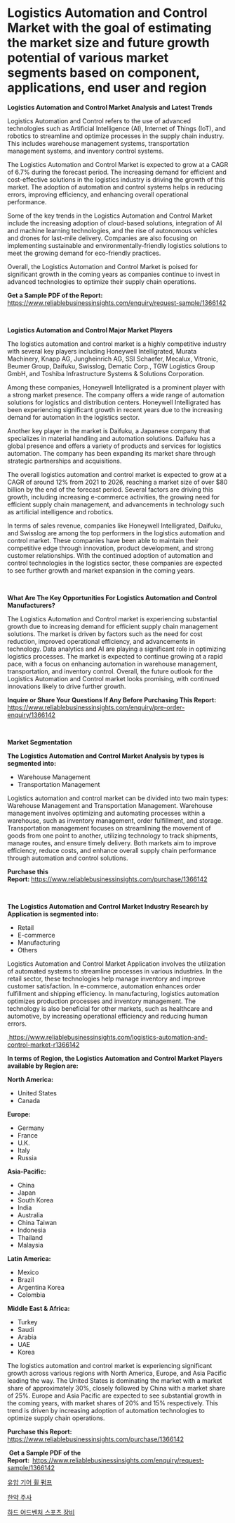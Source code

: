 <p><h1>Logistics Automation and Control Market with the goal of estimating the market size and future growth potential of various market segments based on component, applications, end user and region</h1></p><p><strong>Logistics Automation and Control Market Analysis and Latest Trends</strong></p>
<p><p>Logistics Automation and Control refers to the use of advanced technologies such as Artificial Intelligence (AI), Internet of Things (IoT), and robotics to streamline and optimize processes in the supply chain industry. This includes warehouse management systems, transportation management systems, and inventory control systems.</p><p>The Logistics Automation and Control Market is expected to grow at a CAGR of 6.7% during the forecast period. The increasing demand for efficient and cost-effective solutions in the logistics industry is driving the growth of this market. The adoption of automation and control systems helps in reducing errors, improving efficiency, and enhancing overall operational performance.</p><p>Some of the key trends in the Logistics Automation and Control Market include the increasing adoption of cloud-based solutions, integration of AI and machine learning technologies, and the rise of autonomous vehicles and drones for last-mile delivery. Companies are also focusing on implementing sustainable and environmentally-friendly logistics solutions to meet the growing demand for eco-friendly practices.</p><p>Overall, the Logistics Automation and Control Market is poised for significant growth in the coming years as companies continue to invest in advanced technologies to optimize their supply chain operations.</p></p>
<p><strong>Get a Sample PDF of the Report:&nbsp;</strong> <a href="https://www.reliablebusinessinsights.com/enquiry/request-sample/1366142">https://www.reliablebusinessinsights.com/enquiry/request-sample/1366142</a></p>
<p>&nbsp;</p>
<p><strong>Logistics Automation and Control Major Market Players</strong></p>
<p><p>The logistics automation and control market is a highly competitive industry with several key players including Honeywell Intelligrated, Murata Machinery, Knapp AG, Jungheinrich AG, SSI Schaefer, Mecalux, Vitronic, Beumer Group, Daifuku, Swisslog, Dematic Corp., TGW Logistics Group GmbH, and Toshiba Infrastructure Systems & Solutions Corporation.</p><p>Among these companies, Honeywell Intelligrated is a prominent player with a strong market presence. The company offers a wide range of automation solutions for logistics and distribution centers. Honeywell Intelligrated has been experiencing significant growth in recent years due to the increasing demand for automation in the logistics sector.</p><p>Another key player in the market is Daifuku, a Japanese company that specializes in material handling and automation solutions. Daifuku has a global presence and offers a variety of products and services for logistics automation. The company has been expanding its market share through strategic partnerships and acquisitions.</p><p>The overall logistics automation and control market is expected to grow at a CAGR of around 12% from 2021 to 2026, reaching a market size of over $80 billion by the end of the forecast period. Several factors are driving this growth, including increasing e-commerce activities, the growing need for efficient supply chain management, and advancements in technology such as artificial intelligence and robotics.</p><p>In terms of sales revenue, companies like Honeywell Intelligrated, Daifuku, and Swisslog are among the top performers in the logistics automation and control market. These companies have been able to maintain their competitive edge through innovation, product development, and strong customer relationships. With the continued adoption of automation and control technologies in the logistics sector, these companies are expected to see further growth and market expansion in the coming years.</p></p>
<p>&nbsp;</p>
<p><strong>What Are The Key Opportunities For Logistics Automation and Control Manufacturers?</strong></p>
<p><p>The Logistics Automation and Control market is experiencing substantial growth due to increasing demand for efficient supply chain management solutions. The market is driven by factors such as the need for cost reduction, improved operational efficiency, and advancements in technology. Data analytics and AI are playing a significant role in optimizing logistics processes. The market is expected to continue growing at a rapid pace, with a focus on enhancing automation in warehouse management, transportation, and inventory control. Overall, the future outlook for the Logistics Automation and Control market looks promising, with continued innovations likely to drive further growth.</p></p>
<p><strong>Inquire or Share Your Questions If Any Before Purchasing This Report:</strong> <a href="https://www.reliablebusinessinsights.com/enquiry/pre-order-enquiry/1366142">https://www.reliablebusinessinsights.com/enquiry/pre-order-enquiry/1366142</a></p>
<p>&nbsp;</p>
<p><strong>Market Segmentation</strong></p>
<p><strong>The Logistics Automation and Control Market Analysis by types is segmented into:</strong></p>
<p><ul><li>Warehouse Management</li><li>Transportation Management</li></ul></p>
<p><p>Logistics automation and control market can be divided into two main types: Warehouse Management and Transportation Management. Warehouse management involves optimizing and automating processes within a warehouse, such as inventory management, order fulfillment, and storage. Transportation management focuses on streamlining the movement of goods from one point to another, utilizing technology to track shipments, manage routes, and ensure timely delivery. Both markets aim to improve efficiency, reduce costs, and enhance overall supply chain performance through automation and control solutions.</p></p>
<p><strong>Purchase this Report:&nbsp;</strong><a href="https://www.reliablebusinessinsights.com/purchase/1366142">https://www.reliablebusinessinsights.com/purchase/1366142</a></p>
<p>&nbsp;</p>
<p><strong>The Logistics Automation and Control Market Industry Research by Application is segmented into:</strong></p>
<p><ul><li>Retail</li><li>E-commerce</li><li>Manufacturing</li><li>Others</li></ul></p>
<p><p>Logistics Automation and Control Market Application involves the utilization of automated systems to streamline processes in various industries. In the retail sector, these technologies help manage inventory and improve customer satisfaction. In e-commerce, automation enhances order fulfillment and shipping efficiency. In manufacturing, logistics automation optimizes production processes and inventory management. The technology is also beneficial for other markets, such as healthcare and automotive, by increasing operational efficiency and reducing human errors.</p></p>
<p><a href="https://www.reliablebusinessinsights.com/logistics-automation-and-control-market-r1366142">&nbsp;https://www.reliablebusinessinsights.com/logistics-automation-and-control-market-r1366142</a></p>
<p><strong>In terms of Region, the Logistics Automation and Control Market Players available by Region are:</strong></p>
<p>
    <p> <strong> North America: </strong>
        <ul>
            <li>United States</li>
            <li>Canada</li>
        </ul>
        </p> 
    <p> <strong> Europe: </strong>
        <ul>
            <li>Germany</li>
            <li>France</li>
            <li>U.K.</li>
            <li>Italy</li>
            <li>Russia</li>
        </ul>
        </p> 
    <p> <strong> Asia-Pacific: </strong>
        <ul>
            <li>China</li>
            <li>Japan</li>
            <li>South Korea</li>
            <li>India</li>
            <li>Australia</li>
            <li>China Taiwan</li>
            <li>Indonesia</li>
            <li>Thailand</li>
            <li>Malaysia</li>
        </ul>
        </p> 
    <p> <strong> Latin America: </strong>
        <ul>
            <li>Mexico</li>
            <li>Brazil</li>
            <li>Argentina Korea</li>
            <li>Colombia</li>
        </ul>
        </p> 
    <p> <strong> Middle East & Africa: </strong>
        <ul>
            <li>Turkey</li>
            <li>Saudi</li>
            <li>Arabia</li>
            <li>UAE</li>
            <li>Korea</li>
        </ul>
    </p>
    </p>
<p><p>The logistics automation and control market is experiencing significant growth across various regions with North America, Europe, and Asia Pacific leading the way. The United States is dominating the market with a market share of approximately 30%, closely followed by China with a market share of 25%. Europe and Asia Pacific are expected to see substantial growth in the coming years, with market shares of 20% and 15% respectively. This trend is driven by increasing adoption of automation technologies to optimize supply chain operations.</p></p>
<p><strong>Purchase this Report: </strong><a href="https://www.reliablebusinessinsights.com/purchase/1366142">https://www.reliablebusinessinsights.com/purchase/1366142</a></p>
<p>&nbsp;<strong>Get a Sample PDF of the Report:&nbsp;&nbsp;</strong><a href="https://www.reliablebusinessinsights.com/enquiry/request-sample/1366142">https://www.reliablebusinessinsights.com/enquiry/request-sample/1366142</a></p>
<p><strong></strong></p>
<p><p><a href="https://medium.com/@lolitanader1/%EC%88%98%EC%95%95-%EA%B8%B0%EC%96%B4-%ED%8E%8C%ED%94%84-%EC%8B%9C%EC%9E%A5%EC%9D%80-%EC%8B%9C%EC%9E%A5-%EC%A0%90%EC%9C%A0%EC%9C%A8-%EC%8B%9C%EC%9E%A5-%ED%8A%B8%EB%A0%8C%EB%93%9C-%EB%B0%8F-%EC%8B%9C%EC%9E%A5-%EC%84%B1%EC%9E%A5%EC%97%90-%EA%B4%80%ED%95%9C-%EC%A0%95%EB%B3%B4%EB%A5%BC-%EC%A0%9C%EA%B3%B5%ED%95%A9%EB%8B%88%EB%8B%A4-e3b81d6a91be">유압 기어 휠 펌프</a></p><p><a href="https://medium.com/@juliastanley2022/%EC%A4%91%EA%B5%AD-%EC%9D%98%ED%95%99-%EC%A3%BC%EC%82%AC-%EC%8B%9C%EC%9E%A5-%EB%B6%84%EC%84%9D-%EB%B0%8F-2024%EB%85%84%EB%B6%80%ED%84%B0-2031%EB%85%84%EA%B9%8C%EC%A7%80-%EC%98%88%EC%83%81%EB%90%98%EB%8A%94-%EA%B7%9C%EB%AA%A8%EC%97%90-%EB%8C%80%ED%95%9C-%EC%A0%84%EB%A7%9D-e2d3464cc52a">한약 주사</a></p><p><a href="https://medium.com/@johnjames655/%ED%95%98%EB%93%9C-%EC%96%B4%EB%93%9C%EB%B2%A4%EC%B2%98-%EC%8A%A4%ED%8F%AC%EC%B8%A0-%EC%9E%A5%EB%B9%84-%EC%8B%9C%EC%9E%A5-%EA%B7%9C%EB%AA%A8-cagr-2024-2030%EB%85%84%EC%9D%98-%ED%8A%B8%EB%A0%8C%EB%93%9C-20ff86507806">하드 어드벤처 스포츠 장비</a></p></p>